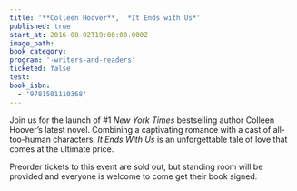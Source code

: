```yaml
---
title: '**Colleen Hoover**,  *It Ends with Us*'
published: true
start_at: 2016-08-02T19:00:00.000Z
image_path:
book_category:
program: '-writers-and-readers'
ticketed: false
test:
book_isbn:
  - '9781501110368'
---
```



Join us for the launch of #1&nbsp;*New York Times*&nbsp;bestselling author Colleen Hoover’s latest novel. Combining a captivating romance with a cast of all-too-human characters,&nbsp;*It Ends With Us*&nbsp;is an unforgettable tale of love that comes at the ultimate price.

Preorder tickets to this event are sold out, but standing room will be provided and everyone is welcome to come get their book signed.
